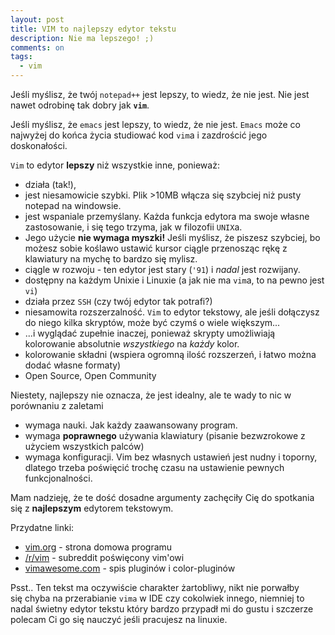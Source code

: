 ```yaml
---
layout: post
title: VIM to najlepszy edytor tekstu
description: Nie ma lepszego! ;)
comments: on
tags:
  - vim
---
```


Jeśli myślisz, że twój `notepad++` jest lepszy, to wiedz, że nie jest.
Nie jest nawet odrobinę tak dobry jak **`vim`**.


Jeśli myślisz, że `emacs` jest lepszy, to wiedz, że nie jest.
`Emacs` może co najwyżej do końca życia studiować kod `vim`a i zazdrościć jego
doskonałości.


`Vim` to edytor **lepszy** niż wszystkie inne, ponieważ:
  - działa (tak!),
  - jest niesamowicie szybki. Plik >10MB włącza się szybciej niż pusty notepad na windowsie.
  - jest wspaniale przemyślany. Każda funkcja edytora ma swoje własne zastosowanie, i się tego trzyma, jak w filozofii `UNIX`a.
  - Jego użycie **nie wymaga myszki!** Jeśli myślisz, że piszesz szybciej, bo możesz sobie koślawo ustawić kursor ciągle przenosząc rękę z klawiatury na mychę to bardzo się mylisz.
  - ciągle w rozwoju - ten edytor jest stary (`'91`) i *nadal* jest rozwijany.
  - dostępny na każdym Unixie i Linuxie (a jak nie ma `vim`a, to na pewno jest `vi`)
  - działa przez `SSH` (czy twój edytor tak potrafi?)
  - niesamowita rozszerzalność. `Vim` to edytor tekstowy, ale jeśli dołączysz do niego kilka skryptów, może być czymś o wiele większym...
  - ...i wyglądać zupełnie inaczej, ponieważ skrypty umożliwiają kolorowanie  absolutnie *wszystkiego* na *każdy* kolor.
  - kolorowanie składni (wspiera ogromną ilość rozszerzeń, i łatwo można dodać własne formaty)
  - Open Source, Open Community


Niestety, najlepszy nie oznacza, że jest idealny, ale te wady to nic w
porównaniu z zaletami
  - wymaga nauki. Jak każdy zaawansowany program.
  - wymaga **poprawnego** używania klawiatury (pisanie bezwzrokowe z użyciem wszystkich palców)
  - wymaga konfiguracji. Vim bez własnych ustawień jest nudny i toporny, dlatego trzeba poświęcić trochę czasu na ustawienie pewnych funkcjonalności.


Mam nadzieję, że te dość dosadne argumenty zachęciły Cię do spotkania się z
**najlepszym** edytorem tekstowym.


Przydatne linki:
  - [vim.org](http://vim.org) - strona domowa programu
  - [/r/vim](https://reddit.com/r/vim) - subreddit poświęcony vim'owi
  - [vimawesome.com](https://vimawesome.com) - spis pluginów i color-pluginów


Psst.. Ten tekst ma oczywiście charakter żartobliwy, nikt nie porwałby się chyba na przerabianie
`vima` w IDE czy cokolwiek innego, niemniej to nadal świetny edytor tekstu który
bardzo przypadł mi do gustu i szczerze polecam Ci go się nauczyć jeśli pracujesz na linuxie.
